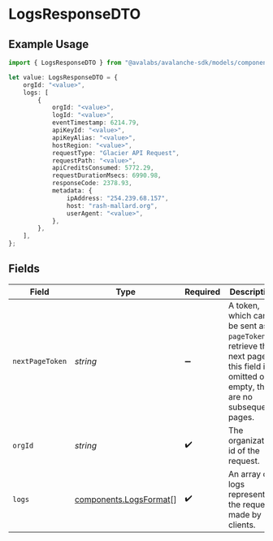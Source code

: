 # LogsResponseDTO

## Example Usage

```typescript
import { LogsResponseDTO } from "@avalabs/avalanche-sdk/models/components";

let value: LogsResponseDTO = {
    orgId: "<value>",
    logs: [
        {
            orgId: "<value>",
            logId: "<value>",
            eventTimestamp: 6214.79,
            apiKeyId: "<value>",
            apiKeyAlias: "<value>",
            hostRegion: "<value>",
            requestType: "Glacier API Request",
            requestPath: "<value>",
            apiCreditsConsumed: 5772.29,
            requestDurationMsecs: 6990.98,
            responseCode: 2378.93,
            metadata: {
                ipAddress: "254.239.68.157",
                host: "rash-mallard.org",
                userAgent: "<value>",
            },
        },
    ],
};
```

## Fields

| Field                                                                                                                                  | Type                                                                                                                                   | Required                                                                                                                               | Description                                                                                                                            |
| -------------------------------------------------------------------------------------------------------------------------------------- | -------------------------------------------------------------------------------------------------------------------------------------- | -------------------------------------------------------------------------------------------------------------------------------------- | -------------------------------------------------------------------------------------------------------------------------------------- |
| `nextPageToken`                                                                                                                        | *string*                                                                                                                               | :heavy_minus_sign:                                                                                                                     | A token, which can be sent as `pageToken` to retrieve the next page. If this field is omitted or empty, there are no subsequent pages. |
| `orgId`                                                                                                                                | *string*                                                                                                                               | :heavy_check_mark:                                                                                                                     | The organization id of the request.                                                                                                    |
| `logs`                                                                                                                                 | [components.LogsFormat](../../models/components/logsformat.md)[]                                                                       | :heavy_check_mark:                                                                                                                     | An array of logs representing the requests made by clients.                                                                            |
